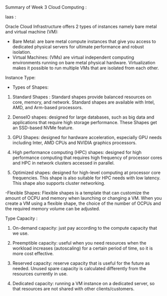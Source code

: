 Summary of Week 3 Cloud Computing :

Iaas :

Oracle Cloud Infrastructure offers 2 types of instances namely bare metal and virtual machine (VM):
- Bare Metal: are bare metal compute instances that give you access to dedicated physical servers for ultimate performance and robust isolation.
- Virtual Machines: (VMs) are virtual independent computing environments running on bare metal physical hardware. Virtualization makes it possible to run multiple VMs that are isolated from each other.

Instance Type:

- Types of Shapes:
1. Standard Shapes : Standard shapes provide balanced resources on core, memory, and network. Standard shapes are available with Intel, AMD, and Arm-based processors.

2. DenseIO shapes: designed for large databases, such as big data and applications that require high storage performance. These Shapes get an SSD-based NVMe feature.

3. GPU Shapes: designed for hardware acceleration, especially GPU needs including Inter, AMD CPUs and NVIDIA graphics processors.

4. High performance computing (HPC) shapes: designed for high performance computing that requires high frequency of processor cores and HPC in network clusters accessed in parallel.

5. Optimized shapes: designed for high-level computing at processor core frequencies. This shape is also suitable for HPC needs with low latency. This shape also supports cluster networking.

-Flexible Shapes:
Flexible shapes is a template that can customize the amount of OCPU and memory when launching or changing a VM. When you create a VM using a flexible shape, the choice of the number of OCPUs and the required memory volume can be adjusted.

Type Capacity :
1. On-demand capacity: just pay according to the compute capacity that we use.

2. Preemptible capacity: useful when you need resources when the workload increases (autoscaling) for a certain period of time, so it is more cost effective.

3. Reserved capacity: reserve capacity that is useful for the future as needed. Unused spare capacity is calculated differently from the resources currently in use.

4. Dedicated capacity: running a VM instance on a dedicated server, so that resources are not shared with other clients/customers.
